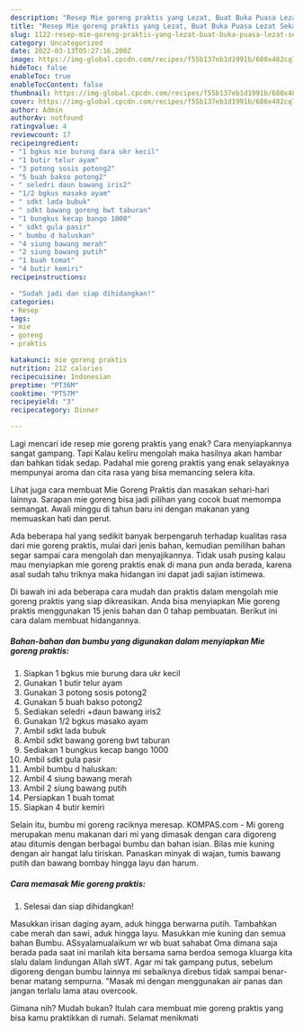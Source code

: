 ```yaml
---
description: "Resep Mie goreng praktis yang Lezat, Buat Buka Puasa Lezat Sekali"
title: "Resep Mie goreng praktis yang Lezat, Buat Buka Puasa Lezat Sekali"
slug: 1122-resep-mie-goreng-praktis-yang-lezat-buat-buka-puasa-lezat-sekali
category: Uncategorized
date: 2022-03-13T05:27:16.200Z
image: https://img-global.cpcdn.com/recipes/f55b137eb1d1991b/680x482cq70/mie-goreng-praktis-foto-resep-utama.jpg
hideToc: false
enableToc: true
enableTocContent: false
thumbnail: https://img-global.cpcdn.com/recipes/f55b137eb1d1991b/680x482cq70/mie-goreng-praktis-foto-resep-utama.jpg
cover: https://img-global.cpcdn.com/recipes/f55b137eb1d1991b/680x482cq70/mie-goreng-praktis-foto-resep-utama.jpg
author: Admin
authorAv: notfound
ratingvalue: 4
reviewcount: 17
recipeingredient:
- "1 bgkus mie burung dara ukr kecil"
- "1 butir telur ayam"
- "3 potong sosis potong2"
- "5 buah bakso potong2"
- " seledri daun bawang iris2"
- "1/2 bgkus masako ayam"
- " sdkt lada bubuk"
- " sdkt bawang goreng bwt taburan"
- "1 bungkus kecap bango 1000"
- " sdkt gula pasir"
- " bumbu d haluskan"
- "4 siung bawang merah"
- "2 siung bawang putih"
- "1 buah tomat"
- "4 butir kemiri"
recipeinstructions:

- "Sudah jadi dan siap dihidangkan!"
categories:
- Resep
tags:
- mie
- goreng
- praktis

katakunci: mie goreng praktis 
nutrition: 212 calories
recipecuisine: Indonesian
preptime: "PT36M"
cooktime: "PT57M"
recipeyield: "3"
recipecategory: Dinner

---
```



Lagi mencari ide resep mie goreng praktis yang enak? Cara menyiapkannya sangat gampang. Tapi Kalau keliru mengolah maka hasilnya akan hambar dan bahkan tidak sedap. Padahal mie goreng praktis yang enak selayaknya mempunyai aroma dan cita rasa yang bisa memancing selera kita.


Lihat juga cara membuat Mie Goreng Praktis dan masakan sehari-hari lainnya. Sarapan mie goreng bisa jadi pilihan yang cocok buat memompa semangat. Awali minggu di tahun baru ini dengan makanan yang memuaskan hati dan perut.

Ada beberapa hal yang sedikit banyak berpengaruh terhadap kualitas rasa dari mie goreng praktis, mulai dari jenis bahan, kemudian pemilihan bahan segar sampai cara mengolah dan menyajikannya. Tidak usah pusing kalau mau menyiapkan mie goreng praktis enak di mana pun anda berada, karena asal sudah tahu triknya maka hidangan ini dapat jadi sajian istimewa.


Di bawah ini ada beberapa cara mudah dan praktis dalam mengolah mie goreng praktis yang siap dikreasikan. Anda bisa menyiapkan Mie goreng praktis menggunakan 15 jenis bahan dan 0 tahap pembuatan. Berikut ini cara dalam membuat hidangannya.

<!--inarticleads1-->

##### Bahan-bahan dan bumbu yang digunakan dalam menyiapkan Mie goreng praktis:

1. Siapkan 1 bgkus mie burung dara ukr kecil
1. Gunakan 1 butir telur ayam
1. Gunakan 3 potong sosis potong2
1. Gunakan 5 buah bakso potong2
1. Sediakan  seledri +daun bawang iris2
1. Gunakan 1/2 bgkus masako ayam
1. Ambil  sdkt lada bubuk
1. Ambil  sdkt bawang goreng bwt taburan
1. Sediakan 1 bungkus kecap bango 1000
1. Ambil  sdkt gula pasir
1. Ambil  bumbu d haluskan:
1. Ambil 4 siung bawang merah
1. Ambil 2 siung bawang putih
1. Persiapkan 1 buah tomat
1. Siapkan 4 butir kemiri


Selain itu, bumbu mi goreng raciknya meresap. KOMPAS.com - Mi goreng merupakan menu makanan dari mi yang dimasak dengan cara digoreng atau ditumis dengan berbagai bumbu dan bahan isian. Bilas mie kuning dengan air hangat lalu tiriskan. Panaskan minyak di wajan, tumis bawang putih dan bawang bombay hingga layu dan harum. 

<!--inarticleads2-->

##### Cara memasak Mie goreng praktis:


1. Selesai dan siap dihidangkan!

Masukkan irisan daging ayam, aduk hingga berwarna putih. Tambahkan cabe merah dan sawi, aduk hingga layu. Masukkan mie kuning dan semua bahan Bumbu. ASsyalamualaikum wr wb buat sahabat Oma dimana saja berada pada saat ini marilah kita bersama sama berdoa semoga kluarga kita slalu dalam lindungan Allah sWT. Agar mi tak gampang putus, sebelum digoreng dengan bumbu lainnya mi sebaiknya direbus tidak sampai benar-benar matang sempurna. &#34;Masak mi dengan menggunakan air panas dan jangan terlalu lama atau overcook. 

Gimana nih? Mudah bukan? Itulah cara membuat mie goreng praktis yang bisa kamu praktikkan di rumah. Selamat menikmati
